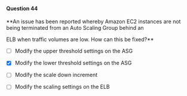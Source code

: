 #### Question  44


**An issue has been reported whereby Amazon EC2 instances are not being terminated from an Auto Scaling Group behind an

ELB when traffic volumes are low. How can this be fixed?**


- [ ] Modify the upper threshold settings on the ASG


- [x] Modify the lower threshold settings on the ASG


- [ ] Modify the scale down increment


- [ ] Modify the scaling settings on the ELB

